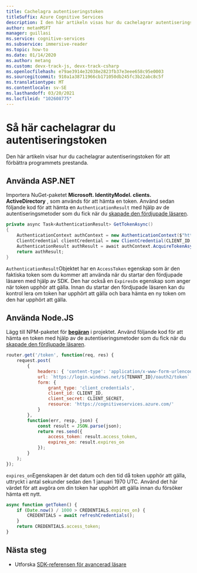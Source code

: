 ```yaml
---
title: Cachelagra autentiseringstoken
titleSuffix: Azure Cognitive Services
description: I den här artikeln visas hur du cachelagrar autentiseringstoken.
author: metanMSFT
manager: guillasi
ms.service: cognitive-services
ms.subservice: immersive-reader
ms.topic: how-to
ms.date: 01/14/2020
ms.author: metang
ms.custom: devx-track-js, devx-track-csharp
ms.openlocfilehash: e79ae3914e32038e2823fb37e3eee658c95e0003
ms.sourcegitcommit: 910a1a38711966cb171050db245fc3b22abc8c5f
ms.translationtype: MT
ms.contentlocale: sv-SE
ms.lasthandoff: 03/20/2021
ms.locfileid: "102608775"
---
```

# <a name="how-to-cache-the-authentication-token"></a>Så här cachelagrar du autentiseringstoken

Den här artikeln visar hur du cachelagrar autentiseringstoken för att förbättra programmets prestanda.

## <a name="using-aspnet"></a>Använda ASP.NET

Importera NuGet-paketet **Microsoft. IdentityModel. clients. ActiveDirectory** , som används för att hämta en token. Använd sedan följande kod för att hämta en `AuthenticationResult` med hjälp av de autentiseringsmetoder som du fick när du [skapade den fördjupade läsaren](./how-to-create-immersive-reader.md).

```csharp
private async Task<AuthenticationResult> GetTokenAsync()
{
    AuthenticationContext authContext = new AuthenticationContext($"https://login.windows.net/{TENANT_ID}");
    ClientCredential clientCredential = new ClientCredential(CLIENT_ID, CLIENT_SECRET);
    AuthenticationResult authResult = await authContext.AcquireTokenAsync("https://cognitiveservices.azure.com/", clientCredential);
    return authResult;
}
```

`AuthenticationResult`Objektet har en `AccessToken` egenskap som är den faktiska token som du kommer att använda när du startar den fördjupade läsaren med hjälp av SDK. Den har också en `ExpiresOn` egenskap som anger när token upphör att gälla. Innan du startar den fördjupade läsaren kan du kontrol lera om token har upphört att gälla och bara hämta en ny token om den har upphört att gälla.

## <a name="using-nodejs"></a>Använda Node.JS

Lägg till NPM-paketet för [**begäran**](https://www.npmjs.com/package/request) i projektet. Använd följande kod för att hämta en token med hjälp av de autentiseringsmetoder som du fick när du [skapade den fördjupade läsaren](./how-to-create-immersive-reader.md).

```javascript
router.get('/token', function(req, res) {
    request.post(
        {
            headers: { 'content-type': 'application/x-www-form-urlencoded' },
            url: `https://login.windows.net/${TENANT_ID}/oauth2/token`,
            form: {
                grant_type: 'client_credentials',
                client_id: CLIENT_ID,
                client_secret: CLIENT_SECRET,
                resource: 'https://cognitiveservices.azure.com/'
            }
        },
        function(err, resp, json) {
            const result = JSON.parse(json);
            return res.send({
                access_token: result.access_token,
                expires_on: result.expires_on
            });
        }
    );
});
```

`expires_on`Egenskapen är det datum och den tid då token upphör att gälla, uttryckt i antal sekunder sedan den 1 januari 1970 UTC. Använd det här värdet för att avgöra om din token har upphört att gälla innan du försöker hämta ett nytt.

```javascript
async function getToken() {
    if (Date.now() / 1000 > CREDENTIALS.expires_on) {
        CREDENTIALS = await refreshCredentials();
    }
    return CREDENTIALS.access_token;
}
```

## <a name="next-steps"></a>Nästa steg

* Utforska [SDK-referensen för avancerad läsare](./reference.md)